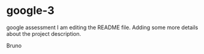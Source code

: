# google-3
google assessment 
I am editing the README file. Adding some more details about the project description.

Bruno
